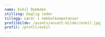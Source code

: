 ```yaml
---
name: Eskil Dombden
stilling: Daglig leder
tillegg: Lærer i nøkkelkompetanser
profilbilde: /assets/ansatt-bilder/eskil.jpg
profil: /profil/eskil
---
```

